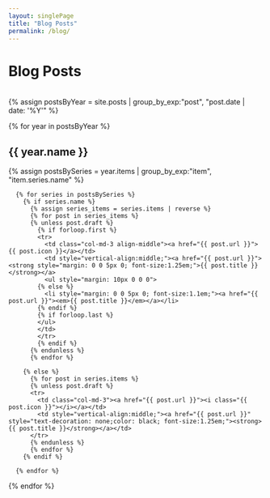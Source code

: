 ```yaml
---
layout: singlePage
title: "Blog Posts"
permalink: /blog/
---
```


# Blog Posts
<br>
<table class="table table-hover">
  {% assign postsByYear = site.posts | group_by_exp:"post", "post.date | date: '%Y'" %}

  {% for year in postsByYear %}
    <h2>{{ year.name }}</h2>
    {% assign postsBySeries = year.items | group_by_exp:"item", "item.series.name" %}

      {% for series in postsBySeries %}
        {% if series.name %}
          {% assign series_items = series.items | reverse %}
          {% for post in series_items %}
          {% unless post.draft %}
            {% if forloop.first %}
            <tr>
              <td class="col-md-3 align-middle"><a href="{{ post.url }}">{{ post.icon }}</a></td>
              <td style="vertical-align:middle;"><a href="{{ post.url }}"><strong style="margin: 0 0 5px 0; font-size:1.25em;">{{ post.title }}</strong></a>
              <ul style="margin: 10px 0 0 0">
            {% else %}
              <li style="margin: 0 0 5px 0; font-size:1.1em;"><a href="{{ post.url }}"><em>{{ post.title }}</em></a></li>
            {% endif %}
            {% if forloop.last %}
            </ul>
            </td>
            </tr>
            {% endif %}
          {% endunless %}
          {% endfor %}

        {% else %}
          {% for post in series.items %}
          {% unless post.draft %}
          <tr>
            <td class="col-md-3"><a href="{{ post.url }}"><i class="{{ post.icon }}"></i></a></td>
            <td style="vertical-align:middle;"><a href="{{ post.url }}" style="text-decoration: none;color: black; font-size:1.25em;"><strong>{{ post.title }}</strong></a></td>
          </tr>
          {% endunless %}
          {% endfor %}
        {% endif %}

      {% endfor %}

  {% endfor %}
</table>
